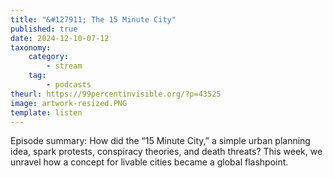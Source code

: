 ```yaml
---
title: "&#127911; The 15 Minute City"
published: true
date: 2024-12-10-07-12
taxonomy:
    category:
        - stream
    tag:
        - podcasts
theurl: https://99percentinvisible.org/?p=43525
image: artwork-resized.PNG
template: listen
---
```


Episode summary: How did the &ldquo;15 Minute City,&rdquo; a simple urban planning idea, spark protests, conspiracy theories, and death threats? This week, we unravel how a concept for livable cities became a global flashpoint.
